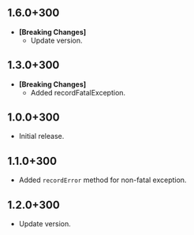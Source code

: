 ## 1.6.0+300
- **[Breaking Changes]**
  - Update version.

## 1.3.0+300
- **[Breaking Changes]**
    - Added recordFatalException.

## 1.0.0+300

* Initial release.

## 1.1.0+300

* Added `recordError` method for non-fatal exception. 

## 1.2.0+300

* Update version.

